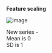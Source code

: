 **Feature scaling**

![image](https://github.com/user-attachments/assets/2e2a800b-5e81-463d-ad99-4812948fa725)

New series -   
Mean is 0  
SD is 1  

​
 

